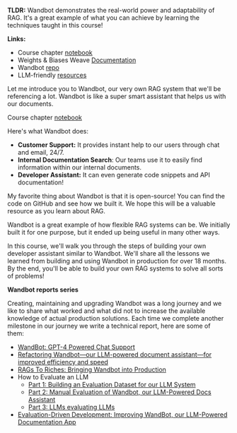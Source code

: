 **TLDR:** Wandbot demonstrates the real-world power and adaptability of RAG. It's a great example of what you can achieve by learning the techniques taught in this course!

**Links:**

- Course chapter [notebook](https://github.com/wandb/edu/blob/main/rag-advanced/notebooks/Chapter01.ipynb) 
- Weights & Biases Weave [Documentation](https://weave-docs.wandb.ai/?utm_source=course&utm_medium=course&utm_campaign=rag_course) 
- Wandbot [repo](https://github.com/wandb/wandbot)
- LLM-friendly [resources](https://github.com/wandb/edu/tree/main/rag-advanced/resources)

  

Let me introduce you to Wandbot, our very own RAG system that we'll be referencing a lot. Wandbot is like a super smart assistant that helps us with our documents.

Course chapter [notebook](https://github.com/wandb/edu/blob/main/rag-advanced/notebooks/Chapter01.ipynb) 

Here's what Wandbot does:

- **Customer Support:** It provides instant help to our users through chat and email, 24/7.
- **Internal Documentation Search**: Our teams use it to easily find information within our internal documents.
- **Developer Assistant:** It can even generate code snippets and API documentation!

My favorite thing about Wandbot is that it is open-source! You can find the code on GitHub and see how we built it. We hope this will be a valuable resource as you learn about RAG.

Wandbot is a great example of how flexible RAG systems can be. We initially built it for one purpose, but it ended up being useful in many other ways.

In this course, we'll walk you through the steps of building your own developer assistant similar to Wandbot. We'll share all the lessons we learned from building and using Wandbot in production for over 18 months. By the end, you'll be able to build your own RAG systems to solve all sorts of problems!

**Wandbot reports series** 

Creating, maintaining and upgrading Wandbot was a long journey and we like to share what worked and what did not to increase the available knowledge of actual production solutions. Each time we complete another milestone in our journey we write a technical report, here are some of them: 

- [WandBot: GPT-4 Powered Chat Support  
    ](https://wandb.ai/wandbot/wandbot_public/reports/WandBot-GPT-4-Powered-Chat-Support--Vmlldzo0MTE5MDM5)
- [Refactoring Wandbot—our LLM-powered document assistant—for improved efficiency and speed](https://wandb.ai/wandbot/wandbot_public/reports/Refactoring-Wandbot-our-LLM-powered-document-assistant-for-improved-efficiency-and-speed--Vmlldzo3NzgyMzY4?utm_source=course&utm_medium=course&utm_campaign=rag_course)
- [RAGs To Riches: Bringing Wandbot into Production](https://wandb.ai/wandbot/wandbot_public/reports/RAGs-To-Riches-Bringing-Wandbot-into-Production--Vmlldzo1ODU5ODk0?utm_source=course&utm_medium=course&utm_campaign=rag_course)
- How to Evaluate an LLM
    - [Part 1: Building an Evaluation Dataset for our LLM System](https://wandb.ai/wandbot/wandbot-eval/reports/How-to-Evaluate-an-LLM-Part-1-Building-an-Evaluation-Dataset-for-our-LLM-System--Vmlldzo1NTAwNTcy?utm_source=course&utm_medium=course&utm_campaign=rag_course)
    - [Part 2: Manual Evaluation of Wandbot, our LLM-Powered Docs Assistant  
        ](https://wandb.ai/wandbot/wandbot-eval/reports/How-to-Evaluate-an-LLM-Part-2-Manual-Evaluation-of-Wandbot-our-LLM-Powered-Docs-Assistant--Vmlldzo1NzU4NTM3?utm_source=course&utm_medium=course&utm_campaign=rag_course)
    - [Part 3: LLMs evaluating LLMs  
        ](https://wandb.ai/wandbot/wandbot-eval/reports/How-to-evaluate-an-LLM-Part-3-LLMs-evaluating-LLMs--Vmlldzo1NzEzMDcz?utm_source=course&utm_medium=course&utm_campaign=rag_course)
- [Evaluation-Driven Development: Improving WandBot, our LLM-Powered Documentation App](https://wandb.ai/wandbot/wandbot_public/reports/Evaluation-Driven-Development-Improving-WandBot-our-LLM-Powered-Documentation-App--Vmlldzo2NTY1MDI0?utm_source=course&utm_medium=course&utm_campaign=rag_course)
